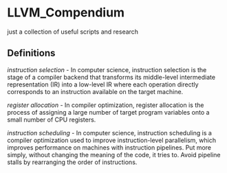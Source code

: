 # LLVM_Compendium
just a collection of useful scripts and research

## Definitions

*instruction selection* - In computer science, instruction selection is the stage of a compiler backend that transforms its middle-level intermediate representation (IR) into a low-level IR where each operation directly corresponds to an instruction available on the target machine.

*register allocation* - In compiler optimization, register allocation is the process of assigning a large number of target program variables onto a small number of CPU registers.

*instruction scheduling* - In computer science, instruction scheduling is a compiler optimization used to improve instruction-level parallelism, which improves performance on machines with instruction pipelines. Put more simply, without changing the meaning of the code, it tries to. Avoid pipeline stalls by rearranging the order of instructions.

